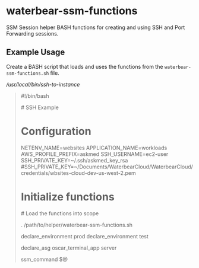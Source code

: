 # waterbear-ssm-functions

SSM Session helper BASH functions for creating and using SSH and Port Forwarding sessions.

## Example Usage

Create a BASH script that loads and uses the functions from the `waterbear-ssm-functions.sh` file.

*_/usr/local/bin/ssh-to-instance_*

>#!/bin/bash
>> 
>&#35; SSH Example
>
># Configuration
>NETENV_NAME=websites
>APPLICATION_NAME=workloads
>AWS_PROFILE_PREFIX=askmed
>SSH_USERNAME=ec2-user
>SSH_PRIVATE_KEY=~/.ssh/askmed_key_rsa
>#SSH_PRIVATE_KEY=~/Documents/WaterbearCloud/WaterbearCloud/credentials/wbsites-cloud-dev-us-west-2.pem
>
># Initialize functions
>&#35;  Load the functions into scope
>
>. /path/to/helper/waterbear-ssm-functions.sh
>
>declare_environment prod
>declare_environment test
>
>declare_asg oscar_terminal_app server
>
>ssm_command $@
